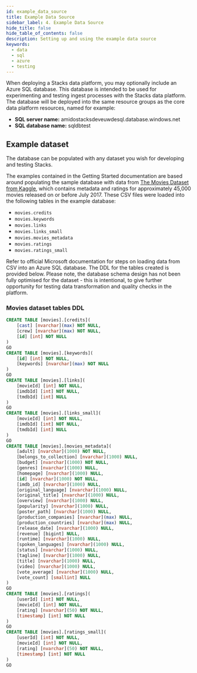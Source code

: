 ```yaml
---
id: example_data_source
title: Example Data Source
sidebar_label: 4. Example Data Source
hide_title: false
hide_table_of_contents: false
description: Setting up and using the example data source
keywords:
  - data
  - sql
  - azure
  - testing
---
```


When deploying a Stacks data platform, you may optionally include an Azure SQL database. This database is intended to be used for experimenting and testing ingest processes with the Stacks data platform. The database will be deployed into the same resource groups as the core data platform resources, named for example:

* **SQL server name:** amidostacksdeveuwdesql.database.windows.net
* **SQL database name:** sqldbtest

## Example dataset

The database can be populated with any dataset you wish for developing and testing Stacks.

The examples contained in the Getting Started documentation are based around populating the sample database with data
from [The Movies Dataset from Kaggle](https://www.kaggle.com/datasets/rounakbanik/the-movies-dataset), which contains metadata and ratings for approximately 45,000 movies released
on or before July 2017. These CSV files were loaded into the following tables in the example database:

* `movies.credits`
* `movies.keywords`
* `movies.links`
* `movies.links_small`
* `movies.movies_metadata`
* `movies.ratings`
* `movies.ratings_small`

Refer to official Microsoft documentation for steps on loading data from CSV into an Azure SQL database. The DDL for the tables created is provided below. Please note, the database schema design has not been fully optimised for the dataset - this is intentional, to give further opportunity for testing data transformation and quality checks in the platform.

### Movies dataset tables DDL

```sql
CREATE TABLE [movies].[credits](
	[cast] [nvarchar](max) NOT NULL,
	[crew] [nvarchar](max) NOT NULL,
	[id] [int] NOT NULL
)
GO
CREATE TABLE [movies].[keywords](
	[id] [int] NOT NULL,
	[keywords] [nvarchar](max) NOT NULL
)
GO
CREATE TABLE [movies].[links](
	[movieId] [int] NOT NULL,
	[imdbId] [int] NOT NULL,
	[tmdbId] [int] NULL
)
GO
CREATE TABLE [movies].[links_small](
	[movieId] [int] NOT NULL,
	[imdbId] [int] NOT NULL,
	[tmdbId] [int] NULL
)
GO
CREATE TABLE [movies].[movies_metadata](
	[adult] [nvarchar](1000) NOT NULL,
	[belongs_to_collection] [nvarchar](1000) NULL,
	[budget] [nvarchar](1000) NOT NULL,
	[genres] [nvarchar](1000) NULL,
	[homepage] [nvarchar](1000) NULL,
	[id] [nvarchar](1000) NOT NULL,
	[imdb_id] [nvarchar](1000) NULL,
	[original_language] [nvarchar](1000) NULL,
	[original_title] [nvarchar](1000) NULL,
	[overview] [nvarchar](1000) NULL,
	[popularity] [nvarchar](1000) NULL,
	[poster_path] [nvarchar](1000) NULL,
	[production_companies] [nvarchar](max) NULL,
	[production_countries] [nvarchar](max) NULL,
	[release_date] [nvarchar](1000) NULL,
	[revenue] [bigint] NULL,
	[runtime] [nvarchar](1000) NULL,
	[spoken_languages] [nvarchar](1000) NULL,
	[status] [nvarchar](1000) NULL,
	[tagline] [nvarchar](1000) NULL,
	[title] [nvarchar](1000) NULL,
	[video] [nvarchar](1000) NULL,
	[vote_average] [nvarchar](1000) NULL,
	[vote_count] [smallint] NULL
)
GO
CREATE TABLE [movies].[ratings](
	[userId] [int] NOT NULL,
	[movieId] [int] NOT NULL,
	[rating] [nvarchar](50) NOT NULL,
	[timestamp] [int] NOT NULL
)
GO
CREATE TABLE [movies].[ratings_small](
	[userId] [int] NOT NULL,
	[movieId] [int] NOT NULL,
	[rating] [nvarchar](50) NOT NULL,
	[timestamp] [int] NOT NULL
)
GO
```
